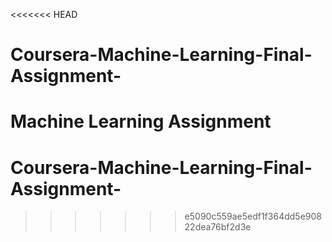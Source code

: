 <<<<<<< HEAD
# Coursera-Machine-Learning-Final-Assignment-
Machine Learning Assignment
=======
# Coursera-Machine-Learning-Final-Assignment-
>>>>>>> e5090c559ae5edf1f364dd5e90822dea76bf2d3e
